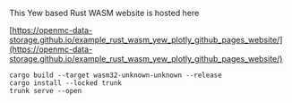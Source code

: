 This Yew based Rust WASM website is hosted here

[https://openmc-data-storage.github.io/example_rust_wasm_yew_plotly_github_pages_website/](https://openmc-data-storage.github.io/example_rust_wasm_yew_plotly_github_pages_website/)

<!-- To build locally
```
```

To host locally
```
python -m http.server 8000
``` -->

```
cargo build --target wasm32-unknown-unknown --release
cargo install --locked trunk
trunk serve --open
```
